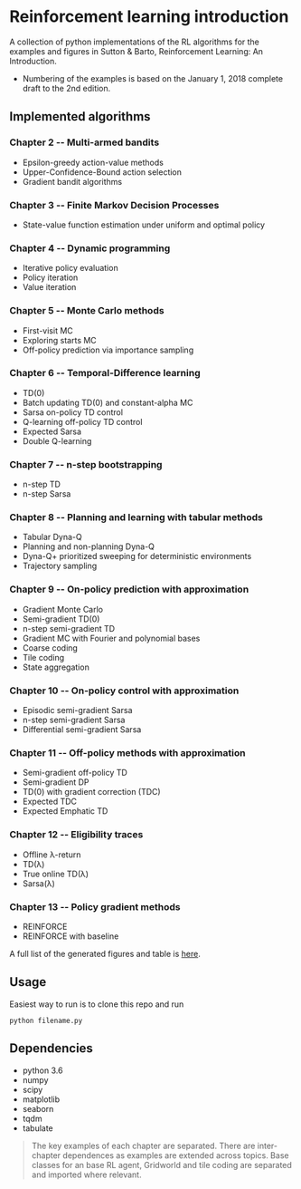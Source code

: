 # Reinforcement learning introduction

A collection of python implementations of the RL algorithms for the examples and figures in Sutton & Barto, Reinforcement Learning: An Introduction.

* Numbering of the examples is based on the January 1, 2018 complete draft to the 2nd edition.


## Implemented algorithms

### Chapter 2 -- Multi-armed bandits
* Epsilon-greedy action-value methods
* Upper-Confidence-Bound action selection
* Gradient bandit algorithms

### Chapter 3 -- Finite Markov Decision Processes
* State-value function estimation under uniform and optimal policy

### Chapter 4 -- Dynamic programming
* Iterative policy evaluation
* Policy iteration
* Value iteration

### Chapter 5 -- Monte Carlo methods
* First-visit MC
* Exploring starts MC
* Off-policy prediction via importance sampling

### Chapter 6 -- Temporal-Difference learning
* TD(0)
* Batch updating TD(0) and constant-alpha MC
* Sarsa on-policy TD control
* Q-learning off-policy TD control
* Expected Sarsa
* Double Q-learning

### Chapter 7 -- n-step bootstrapping
* n-step TD
* n-step Sarsa

### Chapter 8 -- Planning and learning with tabular methods
* Tabular Dyna-Q
* Planning and non-planning Dyna-Q
* Dyna-Q+ prioritized sweeping for deterministic environments
* Trajectory sampling

### Chapter 9 -- On-policy prediction with approximation
* Gradient Monte Carlo
* Semi-gradient TD(0)
* n-step semi-gradient TD
* Gradient MC with Fourier and polynomial bases
* Coarse coding
* Tile coding
* State aggregation

### Chapter 10 -- On-policy control with approximation
* Episodic semi-gradient Sarsa
* n-step semi-gradient Sarsa
* Differential semi-gradient Sarsa

### Chapter 11 -- Off-policy methods with approximation
* Semi-gradient off-policy TD
* Semi-gradient DP
* TD(0) with gradient correction (TDC)
* Expected TDC
* Expected Emphatic TD

### Chapter 12 -- Eligibility traces
* Offline λ-return
* TD(λ)
* True online TD(λ)
* Sarsa(λ)

### Chapter 13 -- Policy gradient methods
* REINFORCE
* REINFORCE with baseline

A full list of the generated figures and table is [here](figures).


## Usage
Easiest way to run is to clone this repo and run

```
python filename.py
```

## Dependencies
* python 3.6
* numpy
* scipy
* matplotlib
* seaborn
* tqdm
* tabulate

> The key examples of each chapter are separated. There are inter-chapter dependences as examples are extended across topics. Base classes for an base RL agent, Gridworld and tile coding are separated and imported where relevant.


